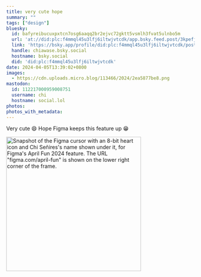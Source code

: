 ```yaml
---
title: very cute hope
summary: ""
tags: ["design"]
bluesky:
  id: bafyreibucuxpxtcn7osg6aaqq2br2ejvc72gktt5vsmlh3fvat5ulnbo5m
  url: 'at://did:plc:f4mmql45u3lfj6iltwjvtcdk/app.bsky.feed.post/3kpefjyk3ed2f'
  link: 'https://bsky.app/profile/did:plc:f4mmql45u3lfj6iltwjvtcdk/post/3kpefjyk3ed2f'
  handle: chiawase.bsky.social
  hostname: bsky.social
  did: 'did:plc:f4mmql45u3lfj6iltwjvtcdk'
date: 2024-04-05T13:39:02+0800
images:
  - https://cdn.uploads.micro.blog/113466/2024/2ea5877be8.png
mastodon:
  id: 112217000959008751
  username: chi
  hostname: social.lol
photos: 
photos_with_metadata: 
---
```


Very cute 😄 Hope Figma keeps this feature up 😁

<img src="/img/uploads/2024/2ea5877be8.png" width="360" height="360" alt="Snapshot of the Figma cursor with an 8-bit heart icon and Chi Señires's name shown under it, for Figma's April Fun 2024 feature. The URL &quot;figma.com/april-fun&quot; is shown on the lower right corner of the frame.">
